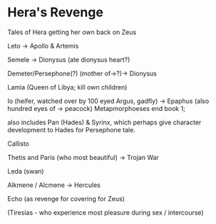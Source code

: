 # Hera's Revenge

Tales of Hera getting her own back on Zeus


Leto -> Apollo & Artemis

Semele -> Dionysus (ate dionysus heart?)

Demeter/Persephone(?) (mother of->?)-> Dionysus

Lamia  (Queen of Libya; kill own children)

Io (heifer, watched over by 100 eyed Argus, gadfly) -> Epaphus (also hundred eyes of -> peacock) Metapmorphoeses end book 1;

also includes Pan (Hades) & Syrinx, which perhaps give character development to Hades for Persephone tale.

Callisto

Thetis and Paris (who most beautiful) -> Trojan War

Leda (swan)

Alkmene / Alcmene -> Hercules

Echo (as revenge for covering for Zeus)


(Tiresias - who experience most pleasure during sex / intercourse)